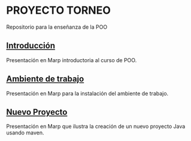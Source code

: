 # PROYECTO TORNEO
Repositorio para la enseñanza de la POO

## [Introducción](./00%20-%20Introducción/)

Presentación en Marp introductoria al curso de POO.

## [Ambiente de trabajo](01%20-%20Ambiente%20de%20trabajo/)

Presentación en Marp para la instalación del ambiente de trabajo.

## [Nuevo Proyecto](02%20-%20Nuevo%20proyecto/)

Presentación en Marp que ilustra la creación de un nuevo proyecto Java usando maven.
